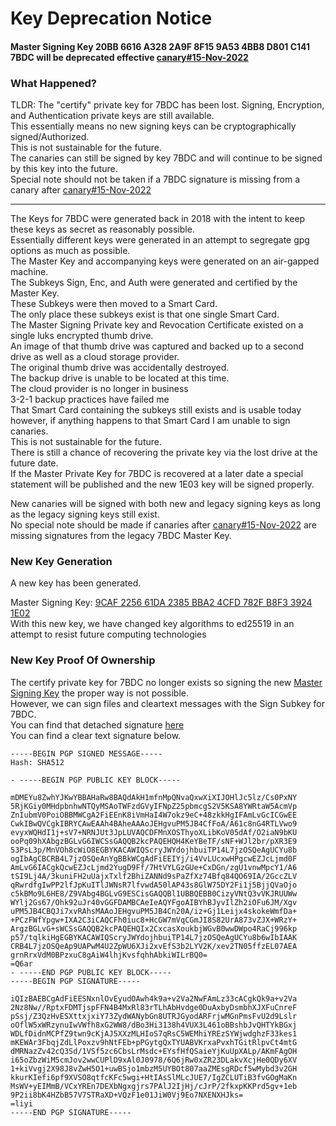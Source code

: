 # Key Deprecation Notice

#### Master Signing Key 20BB 6616 A328 2A9F 8F15 9A53 4BB8 D801 C141 7BDC will be deprecated effective [canary#15-Nov-2022](../../canaries/2022/canary#15-Nov-2022.txt)

### What Happened?

TLDR: The "certify" private key for 7BDC has been lost. Signing, Encryption, and Authentication private keys are still available.  
This essentially means no new signing keys can be cryptographically signed/Authorized.  
This is not sustainable for the future.  
The canaries can still be signed by key 7BDC and will continue to be signed by this key into the future.  
Special note should not be taken if a 7BDC signature is missing from a canary after [canary#15-Nov-2022](../../canaries/2022/canary#15-Nov-2022.txt) 

----------

The Keys for 7BDC were generated back in 2018 with the intent to keep these keys as secret as reasonably possible.  
Essentially different keys were generated in an attempt to segregate gpg options as much as possible.  
The Master Key and accompanying keys were generated on an air-gapped machine.  
The Subkeys Sign, Enc, and Auth were generated and certified by the Master Key.  
These Subkeys were then moved to a Smart Card.  
The only place these subkeys exist is that one single Smart Card.  
The Master Signing Private key and Revocation Certificate existed on a single luks encrypted thumb drive.  
An image of that thumb drive was captured and backed up to a second drive as well as a cloud storage provider.  
The original thumb drive was accidentally destroyed.  
The backup drive is unable to be located at this time.  
The cloud provider is no longer in business  
3-2-1 backup practices have failed me  
That Smart Card containing the subkeys still exists and is usable today however, if anything happens to that Smart Card I am unable to sign canaries.  
This is not sustainable for the future.  
There is still a chance of recovering the private key via the lost drive at the future date.  
If the Master Private Key for 7BDC is recovered at a later date a special statement will be published and the new 1E03 key will be signed properly.  

New canaries will be signed with both new and legacy signing keys as long as the legacy signing keys still exist.  
No special note should be made if canaries after [canary#15-Nov-2022](../../canaries/2022/canary#15-Nov-2022.txt) are missing signatures from the legacy 7BDC Master Key.  


### New Key Generation

A new key has been generated.  

Master Signing Key: [9CAF 2256 61DA 2385 BBA2  4CFD 782F B8F3 3924 1E02](../Signing_key_1E02.asc)  
With this new key, we have changed key algorithms to ed25519 in an attempt to resist future computing technologies  

### New Key Proof Of Ownership

The certify private key for 7BDC no longer exists so signing the new [Master Signing Key](../Signing_key_1E02.asc) the proper way is not possible.  
However, we can sign files and cleartext messages with the Sign Subkey for 7BDC.  
You can find that detached signature [here](1E03_Proof_of_Ownership.sig)  
You can find a clear text signature below.  
```
-----BEGIN PGP SIGNED MESSAGE-----
Hash: SHA512

- -----BEGIN PGP PUBLIC KEY BLOCK-----

mDMEYu8ZwhYJKwYBBAHaRw8BAQdAkH1mfnMpQNvaQxwXiXIJOHlJc5lz/Cs0PxNY
5RjKGiy0MHdpbnhwNTQyMSAoTWFzdGVyIFNpZ25pbmcgS2V5KSA8YWRtaW5AcmVp
ZnIubmV0PoiOBBMWCgA2FiEEnK8iVmHaI4W7okz9eC+48zkkHgIFAmLvGcICGwEE
CwkIBwQVCgkIBRYCAwEAAh4BAheAAAoJEHgvuPM5JB4CfFoA/A61c8nG4RTLVwo9
evyxWQHdI1j+sV7+NRNJUt3JpLUVAQCDFMnXOSThyoXLibKoV05dAf/O2iaN9bKU
ooPq09hXAbgzBGLvG6IWCSsGAQQB2kcPAQEHQH4KeYBeTF/sNF+WJl2br/pXR3E9
53PsL3p/MnVOh8cWiO8EGBYKACAWIQScryJWYdojhbuiTP14L7jzOSQeAgUCYu8b
ogIbAgCBCRB4L7jzOSQeAnYgBBkWCgAdFiEEIYj/i4VvLUcxwHPgcwEZJcLjmd0F
AmLvG6IACgkQcwEZJcLjmd2YugD9Ff/7HtVYLGzGUe+CxDGn/zgU1vnwMpcY1/A6
tSI9Lj4A/3kuniFH2uUajxTxlf2BhiZANNd9sPaZfXz74Bfq84QO69IA/2GccZLV
qRwrdfgIwPP2lfJpKuITlJWNsR7lfvwdA50lAP43s8GlW75DY2Fi1j5BjjQVaOjo
c5kBMo9L6HE8/Z9VAbg4BGLvG9ESCisGAQQBl1UBBQEBB0CizyVNtQ3vVKJRUUWw
WYlj2Gs67/Ohk92uJr40vGGFDAMBCAeIeAQYFgoAIBYhBJyvIlZh2iOFu6JM/Xgv
uPM5JB4CBQJi7xvRAhsMAAoJEHgvuPM5JB4Cn20A/iz+Gj1Leijx4skokeWmfDa+
+PCzFWfYpgw+IXA2C3iCAQCFh0iuc8+HcGW7mVqCGmJI8S82UrA873vZJX+WRzY+
ArgzBGLvG+sWCSsGAQQB2kcPAQEHQIx2CxcasXoukbjWGvB0wwDWpo4RaCj996kp
p57/tqlkiHgEGBYKACAWIQScryJWYdojhbuiTP14L7jzOSQeAgUCYu8b6wIbIAAK
CRB4L7jzOSQeAp9UAPwM4U2ZpWU6XJi2xvEfS3b2LYV2K/xev2TN05ffzEL07AEA
grnRrxVdM0BPzxuC8gAiW4lhjKvsfqhhAbkiWILrBQ0=
=Q6ar
- -----END PGP PUBLIC KEY BLOCK-----
-----BEGIN PGP SIGNATURE-----

iQIzBAEBCgAdFiEESNxnlOvEyudOAwh4k9a+v2Va2NwFAmLz33cACgkQk9a+v2Va
2Nz8Nw//RptxFDMTjspFFN4B4MxRl83rTLhAbHvdge0DuAxbyDsmbhXJXFuCnreF
pSsj/Z3QzHvESXttxjxiY73ZydWANybGn8UTRJGyodARFrjwMGnPmsFvU2d9Lslr
oOflW5xWRzynuIwVWfh8xG2WW8/dBo3Hi3138h4VUX3L461oBBshbJvQHTYkBGxj
WDLfDidnMCPfZ9twn9cKjAJ5XXzMLHIoS7qRsC5WEMhiYREzSYWjwdghzF33kes1
mKEWAr3FbqjZdLlPoxzv9hNtFEb+pPGytgQxTYUABVKrxaPvxhTGitRlpvCt4mtG
dMRNazZv42cQ3Sd/1VSf5zc6CbsLrMsdc+EYsfHfQSaieYjKuUpXALp/AKmFAgOH
i65oZbzWiM5cmJov2wwCUPlD9xAl0J0978/6Q6jRw0xZR23DLakvXcjHe0QDy6XV
1+kiVvgj2X98J8vZwH5O1+uwBSjo1mbzM5UYBOt807aaZMEsgRDcf5wMybd3v2GH
kkurKIefi6pf9XVSO8qtfcKFc5wgi+HtIAsSlMLcJUE7/IgZCLUTiB3fvGOgMaKn
MsWV+yEIMmB/VCxYREn7DEXbNgxgjrs7PAlJ2IjHj/cJrP/2fkxpKKPrd5gv+1eb
9P2ii8bK4HZbB57V7STRaXD+VQzF1e01JiW0Vj9Eo7NXENXHJks=
=liyi
-----END PGP SIGNATURE-----
```

### 
